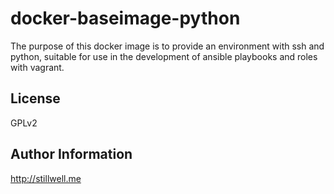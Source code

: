 docker-baseimage-python
=======================

The purpose of this docker image is to provide an environment with ssh and
python, suitable for use in the development of ansible playbooks and roles with
vagrant.

License
-------

GPLv2

Author Information
------------------

http://stillwell.me
